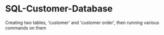 # SQL-Customer-Database
Creating two tables, 'customer' and 'customer order', then running various commands on them
